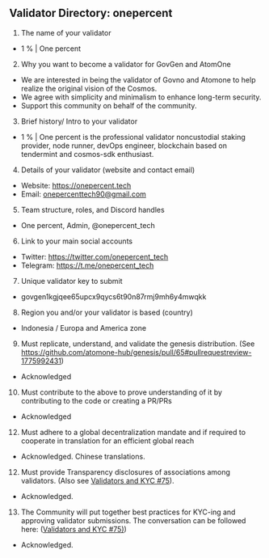 ## Validator Directory: onepercent

1) The name of your validator
   
- 1 % | One percent

2) Why you want to become a validator for GovGen and AtomOne
   
- We are interested in being the validator of Govno and Atomone to help realize the original vision of the Cosmos.
- We agree with simplicity and minimalism to enhance long-term security.
- Support this community on behalf of the community.

3) Brief history/ Intro to your validator
   
- 1 % | One percent is the professional validator noncustodial staking provider, node runner, devOps engineer, blockchain based on tendermint and cosmos-sdk enthusiast.

4) Details of your validator (website and contact email)

- Website: https://onepercent.tech
- Email: onepercenttech90@gmail.com

5) Team structure, roles, and Discord handles

- One percent, Admin, @onepercent_tech

6) Link to your main social accounts

- Twitter: https://twitter.com/onepercent_tech
- Telegram: https://t.me/onepercent_tech

7) Unique validator key to submit

- govgen1kgjqee65upcx9qycs6t90n87rmj9mh6y4mwqkk
  
8) Region you and/or your validator is based (country)
   
- Indonesia / Europa and America zone

9) Must replicate, understand, and validate the genesis distribution. (See https://github.com/atomone-hub/genesis/pull/65#pullrequestreview-1775992431)

- Acknowledged

10) Must contribute to the above to prove understanding of it by contributing to the code or creating a PR/PRs

- Acknowledged

12) Must adhere to a global decentralization mandate and if required to cooperate in translation for an efficient global reach

- Acknowledged. Chinese translations.

12) Must provide Transparency disclosures of associations among validators. (Also see [Validators and KYC #75](https://github.com/atomone-hub/genesis/issues/75#issue-2034573094)).

- Acknowledged.

13) The Community will put together best practices for KYC-ing and approving validator submissions. The conversation can be followed here: ([Validators and KYC #75)](https://github.com/atomone-hub/genesis/issues/75#issue-2034573094))

- Acknowledged.
